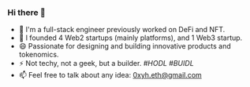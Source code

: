 ### Hi there 👋 
- 🔭 I'm a full-stack engineer previously worked on DeFi and NFT.
- 🌱 I founded 4 Web2 startups (mainly platforms), and 1 Web3 startup.
- 😄 Passionate for designing and building innovative products and tokenomics.
- ⚡  Not techy, not a geek, but a builder. *#HODL #BUIDL*
- 📫 Feel free to talk about any idea: 0xyh.eth@gmail.com

